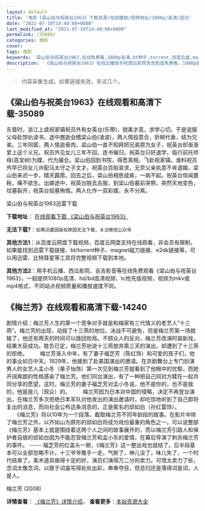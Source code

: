 ```yaml
---
layout: default
title: '电影《梁山伯与祝英台1963》下载资源/在线播放/视频地址/1080p/高清/蓝光'
date: "2021-07-10T14:40:08+0800"
last_modified_at: "2021-07-10T14:40:08+0800"
permalink: /35089/
categories: 电影
cover:
tags: 电影
keywords: '梁山伯与祝英台1963,在线免费看,1080p高清,bt种子,torrent,百度云盘,magnet,磁力链,迅雷下载资源'
description: '《梁山伯与祝英台1963》在线云播放手机西瓜影院吉吉影音免费看，1080p高清bd/hd未删减完整版和tc抢先枪版，mkv/mp4格式，附带bt/torrent种子、magnet/磁力链、百度云盘、网盘资源迅雷下载链接'
---
```


>内容采集生成，如果链接失效，多试几个。


## 《梁山伯与祝英台1963》在线观看和高清下载-35089

东晋时，浙江上虞祝家镇祝员外有女英台(乐蒂)，貌美才高，求学心切。于是说服父母赴馀杭读书。途中邂逅会稽梁山伯(凌波)，两人情投意合，折柳代香，结为兄弟。三年同窗，两人情逾骨肉，梁山伯一直不知拜把兄弟原为女子，祝英台却渐渐爱上这个义兄。祝员外见女儿三年不回，连书催归，祝英台只好退学。临行前托师母(高宝树)为媒，代为撮合。梁山伯回到书院，得悉真相，飞赴祝家镇。谁料祝员外早已将女儿许配马太守之子文才。祝英台百般哀求，无奈父亲执意不肯退婚，梁山伯来迟一步，晴天霹雳。回去之后，梁山伯相思成疾，一病不起。祝英台惊闻噩耗，痛不欲生。出嫁途中，祝英台脱去吉服，到梁山伯墓前哭祭。突然天地变色，坟墓裂开，祝英台投墓殉情。两人化作一双彩蝶，永不分离。</p>


梁山伯与祝英台1963迅雷下载

**下载地址**： [在线观看下载 《梁山伯与祝英台1963》](https://www.993dy.com//vod-detail-id-13874.html) 


**无法下载?**：`如果迅雷因版权原因无法下载，关注微信公众号 `

**其他方法1**：从百度云网盘下载视频，百度云网盘支持在线观看，非会员有限制，如果能找到迅雷下载链接、bt/torrent种子、magnet磁力链接、e2dk链接等，可以用迅雷、比特彗星等工具将完整视频下载到本地。

**其他方法2**：用手机云播、西瓜影院、吉吉影音等在线免费观看《梁山伯与祝英台1963》，一般提供1080p高清、hd/bd高清视频、tc抢先版视频，视频为mkv或mp4格式，不同站点视频质量和播放速度不同。


## 《梅兰芳》在线观看和高清下载-14240

剧情介绍：梅兰芳人生的第一个竞争对手就是和梅家有三代情义的老艺人“十三燕”。梅兰芳的出现，动摇了十三燕的地位。决战不可避免，但是梅兰芳第一场就输了，他还有两天的时间可以挽回败局。不顾众人的反对，梅兰芳改演时装新戏，结果大获成功。胜负已定，梅兰芳劝说十三燕放弃第三天的演出，却遭到了十三燕的拒绝。   　　梅兰芳渐入中年，有了妻子福芝芳（陈红饰）和可爱的孩子们，他的事业如日中天。1929年，他接到了赴美国演出的邀请。在京剧舞台上专门扮演男人的女艺人孟小冬（章子怡饰）第一次见到梅兰芳就看到了他眼中的忧郁，而她开阔爽朗的性格感染了梅兰芳。他们同台演出，有了一种把自己同对方糅在一起共同分享的愿望。这时，梅兰芳的妻子福芝芳对孟小冬说，他不是你的，也不是我的，他是座儿（观众）的。   　　梅兰芳因为日本对中国的侵略，决定不再登台演出，在梅兰芳多次拒绝日本军队对他发出的演出邀请时，却吃惊地听到了自己即将复出的消息，而向社会公布这条消息的，正是匿名的邱如白（孙红雷饰）。   　　《梅兰芳》将以10年为一个段落，截取梅兰芳不同年龄段的故事。在影片中除了梅兰芳之外，以齐如山为原形的邱如白将成为戏份最重的角色之一。可以说整部《梅兰芳》基本上就是围绕着这两个人之间的故事展开的，而以梅兰芳引路人和保护者自居的邱如白因为不能忍受梅兰芳和孟小东的爱情，在幕后导演了刺杀梅兰芳的事件。 ----- 福芝芳的红盖头一掀，《梅兰芳》这一整出戏也就结了。后半段基本可以全部忽略不计。十三爷爷撒手一走，气断了，神儿没了，味儿失了，一个时代结束了。美术道具做得十足的好，演员们演得万二分的卖力。可惜太卖力了些，念词太像念词，以致于词虽写得处处出彩，串串夺目，但总归还是落得词是词，人是人。


梅兰芳 (2008)

**详情查看**： [《梅兰芳》详情介绍](/movie/14240/)， **查看更多**：[本站资源大全](/movie/t/all/)


